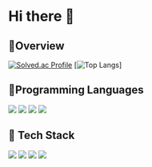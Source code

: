 # Hi there 👋

## 📁Overview
  [![Solved.ac Profile](http://mazassumnida.wtf/api/v2/generate_badge?boj=seg7577)](https://solved.ac/seg7577/)
  [![Top Langs](https://github-readme-stats.vercel.app/api/top-langs/?username=M-SE0K&hide=html&hide=css&layout=donut)]



## 📁Programming Languages
  <img src="https://img.shields.io/badge/C++-00599C?style=for-the-badge&logo=cplusplus&logoColor=white"/></a>
  <img src="https://img.shields.io/badge/C-A8B9CC?style=for-the-badge&logo=c&logoColor=black"/></a>
  <img src = "https://img.shields.io/badge/java-blue?style=for-the-badge"/></a>
  <img src = "https://img.shields.io/badge/kotlin-7F52FF?style=for-the-badge&logo=kotlin&logoColor=white"/>

## 📁 Tech Stack
  <img src = "https://img.shields.io/badge/react-61DAFB?style=for-the-badge&logo=react&logoColor=white"/></a>
  <img src = "https://img.shields.io/badge/springboot-6DB33F?style=for-the-badge&logo=springboot&logoColor=white"/></a>
  <img src = "https://img.shields.io/badge/docker-2496ED?style=for-the-badge&logo=docker&logoColor=white"/></a>
  <img src = "https://img.shields.io/badge/mysql-4479A1?style=for-the-badge&logo=mysql&logoColor=white"/>

